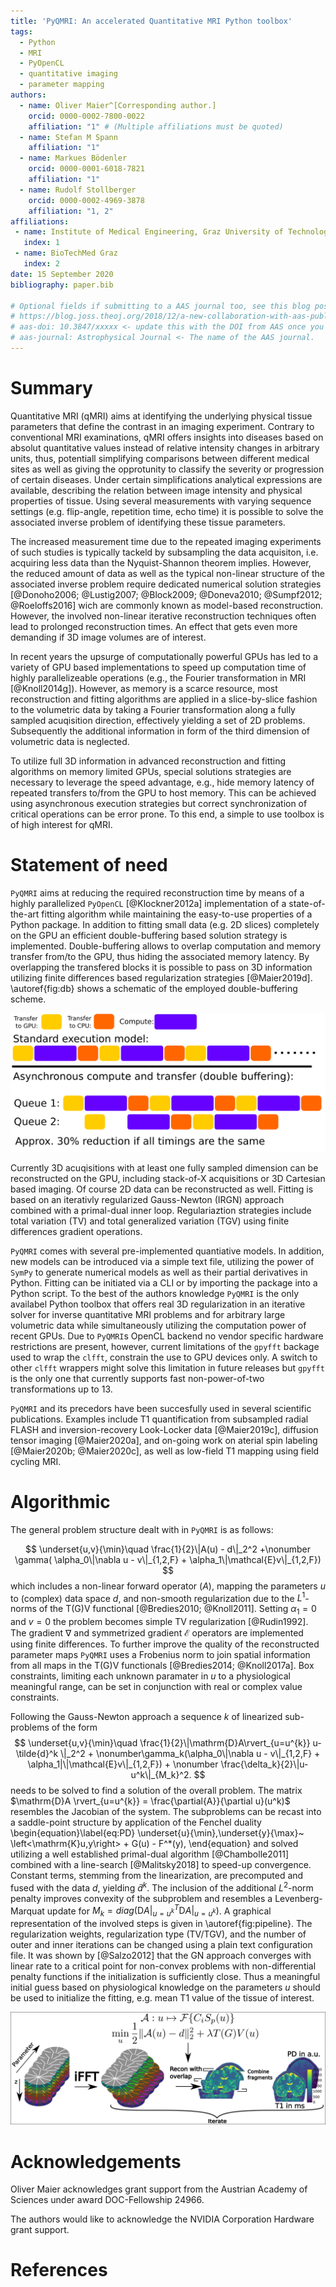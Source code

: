 ```yaml
---
title: 'PyQMRI: An accelerated Quantitative MRI Python toolbox'
tags:
  - Python
  - MRI
  - PyOpenCL
  - quantitative imaging
  - parameter mapping
authors:
  - name: Oliver Maier^[Corresponding author.]
    orcid: 0000-0002-7800-0022
    affiliation: "1" # (Multiple affiliations must be quoted)
  - name: Stefan M Spann
    affiliation: "1"
  - name: Markues Bödenler
    orcid: 0000-0001-6018-7821
    affiliation: "1"
  - name: Rudolf Stollberger
    orcid: 0000-0002-4969-3878
    affiliation: "1, 2"
affiliations:
 - name: Institute of Medical Engineering, Graz University of Technology, Graz, Austria
   index: 1
 - name: BioTechMed Graz
   index: 2
date: 15 September 2020
bibliography: paper.bib

# Optional fields if submitting to a AAS journal too, see this blog post:
# https://blog.joss.theoj.org/2018/12/a-new-collaboration-with-aas-publishing
# aas-doi: 10.3847/xxxxx <- update this with the DOI from AAS once you know it.
# aas-journal: Astrophysical Journal <- The name of the AAS journal.
---
```


# Summary

Quantitative MRI (qMRI) aims at identifying the underlying physical tissue parameters 
that define the contrast in an imaging experiment. Contrary to conventional MRI examinations, qMRI
offers insights into diseases based on absolut quantitative values instead of relative intensity changes in arbitrary units, thus, 
potentiall simplifying comparisons between different medical sites as well as giving the opprotunity to
classify the severity or progression of certain diseases. Under certain simplifications
analytical expressions are available, describing the relation between image
intensity and physical properties of tissue. Using several measurements with 
varying sequence settings (e.g. flip-angle, repetition time, echo time) it is possible to solve the associated inverse problem
of identifying these tissue parameters.

The increased measurement time due to the repeated imaging experiments of such studies is typically tackeld by 
subsampling the data acquisiton, i.e. acquiring less data than the Nyquist-Shannon theorem implies. However, the reduced amount of data as well 
as the typical non-linear structure of the associated inverse problem require dedicated numerical solution strategies [@Donoho2006; @Lustig2007; @Block2009; @Doneva2010; @Sumpf2012; @Roeloffs2016] wich are commonly known as model-based reconstruction. However, the involved non-linear iterative reconstruction techniques often lead to prolonged reconstruction times. An effect that gets even more demanding if 3D image volumes are of interest. 

In recent years the upsurge of computationally powerful GPUs has led to a variety of
GPU based implementations to speed up computation time of highly parallelizeable operations 
(e.g., the Fourier transformation in MRI [@Knoll2014g]). However, as memory is
a scarce resource, most reconstruction and fitting algorithms are applied in a slice-by-slice fashion to 
the volumetric data by taking a Fourier transformation along a fully sampled acuqisition direction, effectively yielding a set of 2D problems.
Subsequently the additional information in form of the third dimension of volumetric data is neglected.

To utilize full 3D information in advanced reconstruction and fitting algorithms on memory limited GPUs, 
special solutions strategies are necessary to leverage the speed advantage, e.g., hide memory latency of repeated transfers to/from the GPU to host memory.
This can be achieved using asynchronous execution strategies but correct synchronization of critical operations can be error prone.
To this end, a simple to use toolbox is of high interest for qMRI.

# Statement of need 

`PyQMRI` aims at reducing the required reconstruction time by means of a
highly parallelized `PyOpenCL` [@Klockner2012a] implementation of a state-of-the-art fitting algorithm 
while maintaining the easy-to-use properties of a Python package.
In addition to fitting small data (e.g. 2D slices) completely on the GPU an efficient
double-buffering based solution strategy is implemented. Double-buffering 
allows to overlap computation and memory transfer from/to the GPU, thus
hiding the associated memory latency. By overlapping the transfered blocks
it is possible to pass on 3D information utilizing finite differences based
regularization strategies [@Maier2019d]. \autoref{fig:db} shows a schematic of the employed double-buffering scheme.

![Simple double-buffering schme using two separate command queues and overlaping transfer/compute operations. \label{fig:db}](doublebuffering.png)

Currently 3D acuqisitions with at least one fully sampled dimension can
be reconstructed on the GPU, including stack-of-X acquisitions or 3D Cartesian
based imaging. Of course 2D data can be reconstructed as well. Fitting is based
on an iterativly regularized Gauss-Newton (IRGN) approach combined with 
a primal-dual inner loop. Regulariaztion strategies include total variation (TV)
and total generalized variation (TGV) using finite differences gradient operations.

`PyQMRI` comes with several pre-implemented quantiative models. In addition,
new models can be introduced via a simple text file, utilizing the power
of `SymPy` to generate numerical models as well as their partial derivatives in Python. Fitting can be initiated via a CLI or by importing the package
into a Python script. To the best of the authors knowledge `PyQMRI`
is the only availabel Python toolbox that offers real 3D regularization 
in an iterative solver for inverse quantitative MRI problems
and for arbitrary large volumetric data while simultaneously utilizing the computation
power of recent GPUs. Due to `PyQMRI`s OpenCL backend no vendor specific hardware restrictions are present, however,
current limitations of the `gpyfft` backage used to wrap the `clfft`, constrain the use to GPU devices only.
A switch to other `clfft` wrappers might solve this limitation in future releases but `gpyfft` is the only one that currently supports fast non-power-of-two transformations up to 13.

`PyQMRI` and its precedors have been succesfully used in several scientific
publications. Examples include T1 quantification from subsampled radial FLASH 
and inversion-recovery Look-Locker data [@Maier2019c], diffusion tensor imaging [@Maier2020a], 
and on-going work on aterial spin labeling [@Maier2020b; @Maier2020c], as well as low-field T1 mapping using field cycling MRI. 

# Algorithmic
The general problem structure dealt with in `PyQMRI` is as follows:

$$
\underset{u,v}{\min}\quad 
\frac{1}{2}\|A(u) - d\|_2^2 
+\nonumber \gamma( \alpha_0\|\nabla u - v\|_{1,2,F} + 
\alpha_1\|\mathcal{E}v\|_{1,2,F})
$$
which includes a non-linear forward operator ($A$), mapping the parameters $u$ to (complex) data space $d$, and non-smooth regularization due to 
the $L^1$-norms of the T(G)V functional [@Bredies2010; @Knoll2011]. Setting $\alpha_1=0$ and $v=0$ the problem
becomes simple TV regularization [@Rudin1992]. The gradient $\nabla$ and symmetrized gradient $\mathcal{E}$ operators are implemented using finite differences.
To further improve the quality of the reconstructed parameter maps `PyQMRI` uses a Frobenius norm to join spatial
information from all maps in the T(G)V functionals [@Bredies2014; @Knoll2017a]. Box constraints, limiting each unknown paramater in $u$ to a physiological meaningful range,
can be set in conjunction with real or complex value constraints.

Following the Gauss-Newton approach a sequence $k$ of linearized sub-problems of the form
$$
\underset{u,v}{\min}\quad 
\frac{1}{2}\|\mathrm{D}A\rvert_{u=u^{k}} u-\tilde{d}^k
\|_2^2 + \nonumber\gamma_k(\alpha_0\|\nabla u - v\|_{1,2,F} + \alpha_1|\|\mathcal{E}v\|_{1,2,F}) +
\nonumber \frac{\delta_k}{2}\|u-u^k\|_{M_k}^2.
$$
needs to be solved to find a solution of the overall problem. The matrix $\mathrm{D}A
\rvert_{u=u^{k}} = \frac{\partial{A}}{\partial 
u}(u^k)$ resembles the Jacobian of the system. The subproblems can be recast into a saddle-point structure by application of the Fenchel duality
\begin{equation}\label{eq:PD}
\underset{u}{\min}\,\underset{y}{\max}~ \left<\mathrm{K}u,y\right> + G(u) - 
F^*(y),
\end{equation}
and solved utilizing a well established primal-dual algorithm [@Chambolle2011]
 combined with a line-search [@Malitsky2018] to speed-up convergence. Constant terms, stemming from the linearization, are precomputed and fused with the data $d$, yielding $\tilde{d}^k$.
The inclusion of the additional $L^2$-norm penalty improves convexity of the subproblem and resembles a Levenberg-Marquat update for $M_k=diag(\mathrm{D}A\rvert_{u=u^{k}}^T
\mathrm{D}A\rvert_{u=u^{k}})$. A graphical representation of the involved steps is given in \autoref{fig:pipeline}. The regularization weights, regularization type (TV/TGV), and the number of outer and inner iterations can be changed using a plain text configuration file. It was shown by [@Salzo2012] that the GN approach converges with linear rate to a 
critical point for non-convex problems with non-differential penalty functions if the initialization is sufficiently close. Thus a meaningful initial guess based on physiological knowledge on the parameters $u$ should be used to initialize the fitting, e.g. mean T1 value of the tissue of interest.

![Graphical representation of the employed regularized non-linear fitting procedure shown for an exemplary T1 quantification problem. $C_i$ describes complex coilsensitivity information, $\mathcal{F}$ amounts to the sampling process including the Fourier transforamtion, and $S_p$ equals the non-linear relationship between image intensity and the unknown physical quantities (T1 and Proton Density (PD)).\label{fig:pipeline}](pipeline.png)

# Acknowledgements

Oliver Maier acknowledges grant support from the Austrian Academy of Sciences under award DOC-Fellowship 24966.

The authors would like to acknowledge the NVIDIA Corporation Hardware grant support.

# References
